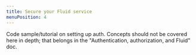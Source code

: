 ```yaml
---
title: Secure your Fluid service
menuPosition: 4
---
```


Code sample/tutorial on setting up auth. Concepts should not be covered here in depth; that belongs in the
"Authentication, authorization, and Fluid" doc.
